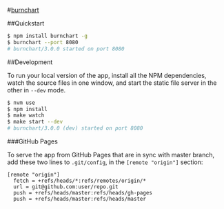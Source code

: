#[burnchart](http://radekstepan.com/burnchart)

##Quickstart

```bash
$ npm install burnchart -g
$ burnchart --port 8080
# burnchart/3.0.0 started on port 8080
```

##Development

To run your local version of the app, install all the NPM dependencies, watch the source files in one window, and start the static file server in the other in `--dev` mode.

```bash
$ nvm use
$ npm install
$ make watch
$ make start --dev
# burnchart/3.0.0 (dev) started on port 8080
```

###GitHub Pages

To serve the app from GitHub Pages that are in sync with master branch, add these two lines to `.git/config`, in the `[remote "origin"]` section:

```
[remote "origin"]
  fetch = +refs/heads/*:refs/remotes/origin/*
  url = git@github.com:user/repo.git
  push = +refs/heads/master:refs/heads/gh-pages
  push = +refs/heads/master:refs/heads/master
```